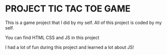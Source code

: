 # PROJECT TIC TAC TOE GAME

This is a game project that I did by my self. All of this project is coded by my self.

You can find HTML CSS and JS in this project

I had a lot of fun during this project and learned a lot about JS!
